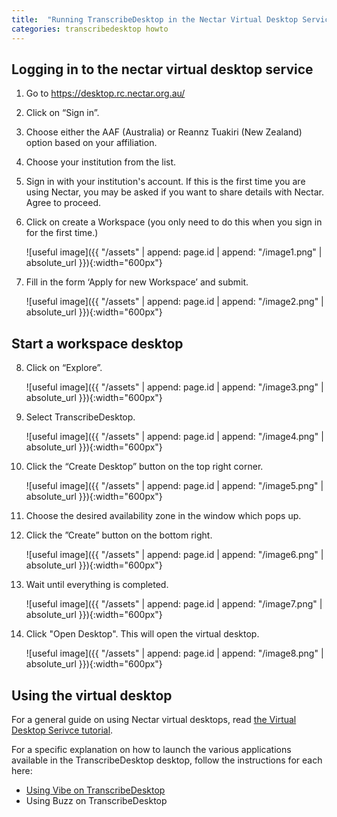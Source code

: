 ```yaml
---
title:  "Running TranscribeDesktop in the Nectar Virtual Desktop Service"
categories: transcribedesktop howto
---
```


## Logging in to the nectar virtual desktop service
1. Go to https://desktop.rc.nectar.org.au/ 
2. Click on “Sign in”. 
3. Choose either the AAF (Australia) or Reannz Tuakiri (New Zealand) option based on your affiliation. 
4. Choose your institution from the list. 
5. Sign in with your institution's account. If this is the first time you are using Nectar, you may be asked if you want to share details with Nectar. Agree to proceed.
6. Click on create a Workspace (you only need to do this when you sign in for the first time.)

    ![useful image]({{ "/assets" | append: page.id | append: "/image1.png" | absolute_url }}){:width="600px"}
7. Fill in the form ‘Apply for new Workspace’ and submit.

    ![useful image]({{ "/assets" | append: page.id | append: "/image2.png" | absolute_url }}){:width="600px"}

## Start a workspace desktop 
8. Click on “Explore”.

    ![useful image]({{ "/assets" | append: page.id | append: "/image3.png" | absolute_url }}){:width="600px"}
9. Select TranscribeDesktop.

    ![useful image]({{ "/assets" | append: page.id | append: "/image4.png" | absolute_url }}){:width="600px"}
10. Click the “Create Desktop” button on the top right corner.

    ![useful image]({{ "/assets" | append: page.id | append: "/image5.png" | absolute_url }}){:width="600px"}
11. Choose the desired availability zone in the window which pops up.
12. Click the ”Create” button on the bottom right.

    ![useful image]({{ "/assets" | append: page.id | append: "/image6.png" | absolute_url }}){:width="600px"}
13. Wait until everything is completed.

    ![useful image]({{ "/assets" | append: page.id | append: "/image7.png" | absolute_url }}){:width="600px"}
14. Click "Open Desktop". This will open the virtual desktop.

    ![useful image]({{ "/assets" | append: page.id | append: "/image8.png" | absolute_url }}){:width="600px"}

## Using the virtual desktop
For a general guide on using Nectar virtual desktops, read [the Virtual Desktop Serivce tutorial](https://tutorials.rc.nectar.org.au/virtual-desktop-service/01-overview).
 
For a specific explanation on how to launch the various applications available in the TranscribeDesktop desktop, follow the instructions for each here:
* [Using Vibe on TranscribeDesktop](vibe-transcribedesktop)
* Using Buzz on TranscribeDesktop